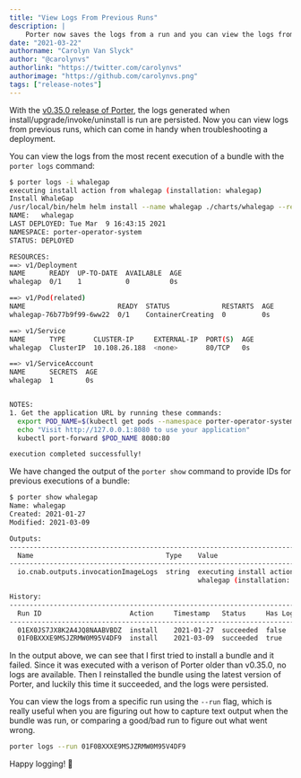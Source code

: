 ```yaml
---
title: "View Logs From Previous Runs"
description: |
    Porter now saves the logs from a run and you can view the logs from previous runs.
date: "2021-03-22"
authorname: "Carolyn Van Slyck"
author: "@carolynvs"
authorlink: "https://twitter.com/carolynvs"
authorimage: "https://github.com/carolynvs.png"
tags: ["release-notes"]
---
```


With the [v0.35.0 release of Porter][v0.35.0], the logs generated when
install/upgrade/invoke/uninstall is run are persisted. Now you can view logs
from previous runs, which can come in handy when troubleshooting a deployment.

You can view the logs from the most recent execution of a bundle with the
`porter logs` command:

```bash
$ porter logs -i whalegap
executing install action from whalegap (installation: whalegap)
Install WhaleGap
/usr/local/bin/helm helm install --name whalegap ./charts/whalegap --replace --set image.digest=sha256:5cca9dfa8ba540a32537d586651d3918d6f39761cdf4457fbe32c58c36c1defc --set image.repository=carolynvs/trust-demo --set msg=whale hello there!
NAME:   whalegap
LAST DEPLOYED: Tue Mar  9 16:43:15 2021
NAMESPACE: porter-operator-system
STATUS: DEPLOYED

RESOURCES:
==> v1/Deployment
NAME      READY  UP-TO-DATE  AVAILABLE  AGE
whalegap  0/1    1           0          0s

==> v1/Pod(related)
NAME                       READY  STATUS             RESTARTS  AGE
whalegap-76b77b9f99-6ww22  0/1    ContainerCreating  0         0s

==> v1/Service
NAME      TYPE       CLUSTER-IP     EXTERNAL-IP  PORT(S)  AGE
whalegap  ClusterIP  10.108.26.188  <none>       80/TCP   0s

==> v1/ServiceAccount
NAME      SECRETS  AGE
whalegap  1        0s


NOTES:
1. Get the application URL by running these commands:
  export POD_NAME=$(kubectl get pods --namespace porter-operator-system -l "app.kubernetes.io/name=whalegap,app.kubernetes.io/instance=whalegap" -o jsonpath="{.items[0].metadata.name}")
  echo "Visit http://127.0.0.1:8080 to use your application"
  kubectl port-forward $POD_NAME 8080:80

execution completed successfully!
```

We have changed the output of the `porter show` command to provide IDs for
previous executions of a bundle:

```bash
$ porter show whalegap
Name: whalegap
Created: 2021-01-27
Modified: 2021-03-09

Outputs:
-------------------------------------------------------------------------------
  Name                                 Type    Value
-------------------------------------------------------------------------------
  io.cnab.outputs.invocationImageLogs  string  executing install action from
                                               whalegap (installation: wha...

History:
--------------------------------------------------------------------------
  Run ID                      Action     Timestamp   Status     Has Logs
--------------------------------------------------------------------------
  01EX0JS7JX8K2A4JQ8NAABVBDZ  install    2021-01-27  succeeded  false
  01F0BXXXE9MSJZRMW0M95V4DF9  install    2021-03-09  succeeded  true
```

In the output above, we can see that I first tried to install a bundle and it
failed. Since it was executed with a verison of Porter older than v0.35.0, no
logs are available. Then I reinstalled the bundle using the latest version of
Porter, and luckily this time it succeeded, and the logs were persisted.

You can view the logs from a specific run using the `--run` flag, which is
really useful when you are figuring out how to capture text output when the
bundle was run, or comparing a good/bad run to figure out what went wrong.

```bash
porter logs --run 01F0BXXXE9MSJZRMW0M95V4DF9
```

Happy logging! 🔎

[v0.35.0]: https://github.com/getporter/porter/releases/v0.35.0
